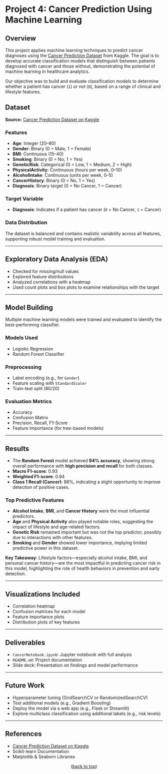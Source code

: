 # Project 4: Cancer Prediction Using Machine Learning
<a name="readme-top"></a>

## Overview

This project applies machine learning techniques to predict cancer diagnoses using the [Cancer Prediction Dataset](https://www.kaggle.com/datasets/rabieelkharoua/cancer-prediction-dataset/data) from Kaggle. The goal is to develop accurate classification models that distinguish between patients diagnosed with cancer and those without, demonstrating the potential of machine learning in healthcare analytics. 

Our objective was to build and evaluate classification models to determine whether a patient has cancer (`1`) or not (`0`), based on a range of clinical and lifestyle features.

## Dataset

**Source:** [Cancer Prediction Dataset on Kaggle](https://www.kaggle.com/datasets/rabieelkharoua/cancer-prediction-dataset/data)

### Features

- **Age**: Integer (20–80)
- **Gender**: Binary (0 = Male, 1 = Female)
- **BMI**: Continuous (15–40)
- **Smoking**: Binary (0 = No, 1 = Yes)
- **GeneticRisk**: Categorical (0 = Low, 1 = Medium, 2 = High)
- **PhysicalActivity**: Continuous (hours per week, 0–10)
- **AlcoholIntake**: Continuous (units per week, 0–5)
- **CancerHistory**: Binary (0 = No, 1 = Yes)
- **Diagnosis**: Binary target (0 = No Cancer, 1 = Cancer)

### Target Variable

- **Diagnosis**: Indicates if a patient has cancer (`0` = No Cancer, `1` = Cancer)

### Data Distribution

The dataset is balanced and contains realistic variability across all features, supporting robust model training and evaluation.

---

## Exploratory Data Analysis (EDA)

- Checked for missing/null values
- Explored feature distributions
- Analyzed correlations with a heatmap
- Used count plots and box plots to examine relationships with the target

---

## Model Building

Multiple machine learning models were trained and evaluated to identify the best-performing classifier.

### Models Used

- Logistic Regression
- Random Forest Classifier

### Preprocessing

- Label encoding (e.g., for `Gender`)
- Feature scaling with `StandardScaler`
- Train-test split (80/20)

### Evaluation Metrics

- Accuracy
- Confusion Matrix
- Precision, Recall, F1-Score
- Feature Importance (for tree-based models)

---

## Results

- The **Random Forest** model achieved **94% accuracy**, showing strong overall performance with **high precision and recall** for both classes.
- **Macro F1-score**: 0.93  
- **Weighted F1-score**: 0.94  
- **Class 1 Recall (Cancer)**: 88%, indicating a slight opportunity to improve detection of positive cases.

### Top Predictive Features

- **Alcohol Intake**, **BMI**, and **Cancer History** were the most influential predictors.
- **Age** and **Physical Activity** also played notable roles, suggesting the impact of lifestyle and age-related factors.
- **Genetic Risk** remained important but was not the top predictor, possibly due to interactions with other features.
- **Smoking** and **Gender** showed lower importance, implying limited predictive power in this dataset.

**Key Takeaway**: Lifestyle factors—especially alcohol intake, BMI, and personal cancer history—are the most impactful in predicting cancer risk in this model, highlighting the role of health behaviors in prevention and early detection.

---

## Visualizations Included

- Correlation heatmap
- Confusion matrices for each model
- Feature importance plots
- Distribution plots of key features

---

## Deliverables

- `CancerNotebook.ipynb`: Jupyter notebook with full analysis
- `README.md`: Project documentation
- Slide deck: Presentation on findings and model performance

---

## Future Work

- Hyperparameter tuning (GridSearchCV or RandomizedSearchCV)
- Test additional models (e.g., Gradient Boosting)
- Deploy the model via a web app (e.g., Flask or Streamlit)
- Explore multiclass classification using additional labels (e.g., risk levels)

---

## References

- [Cancer Prediction Dataset on Kaggle](https://www.kaggle.com/datasets/rabieelkharoua/cancer-prediction-dataset/data)
- Scikit-learn Documentation
- Matplotlib & Seaborn Libraries
<p  align="center">(<a  href="#readme-top">back to top</a>)</p>
